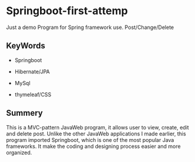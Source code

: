 # Springboot-first-attemp
Just a demo Program for Spring framework use. Post/Change/Delete

## KeyWords

* Springboot

* Hibernate/JPA

* MySql

* thymeleaf/CSS

## Summery 

This is a MVC-pattern JavaWeb program, it allows user to view, create, edit and delete post. Unlike the other JavaWeb applications I made earlier, this program imported Springboot, which is one of the most popular Java frameworks. It make the coding and designing process easier and more organized.
